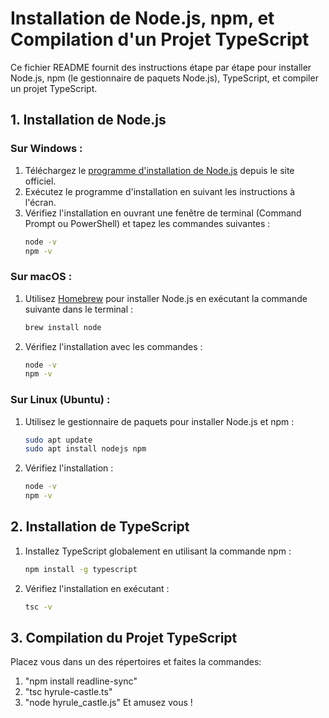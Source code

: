 # Installation de Node.js, npm, et Compilation d'un Projet TypeScript

Ce fichier README fournit des instructions étape par étape pour installer Node.js, npm (le gestionnaire de paquets Node.js), TypeScript, et compiler un projet TypeScript.

## 1. Installation de Node.js

### Sur Windows :

1. Téléchargez le [programme d'installation de Node.js](https://nodejs.org/) depuis le site officiel.
2. Exécutez le programme d'installation en suivant les instructions à l'écran.
3. Vérifiez l'installation en ouvrant une fenêtre de terminal (Command Prompt ou PowerShell) et tapez les commandes suivantes :
    ```bash
    node -v
    npm -v
    ```

### Sur macOS :

1. Utilisez [Homebrew](https://brew.sh/) pour installer Node.js en exécutant la commande suivante dans le terminal :
    ```bash
    brew install node
    ```
2. Vérifiez l'installation avec les commandes :
    ```bash
    node -v
    npm -v
    ```

### Sur Linux (Ubuntu) :

1. Utilisez le gestionnaire de paquets pour installer Node.js et npm :
    ```bash
    sudo apt update
    sudo apt install nodejs npm
    ```
2. Vérifiez l'installation :
    ```bash
    node -v
    npm -v
    ```

## 2. Installation de TypeScript

1. Installez TypeScript globalement en utilisant la commande npm :
    ```bash
    npm install -g typescript
    ```
2. Vérifiez l'installation en exécutant :
    ```bash
    tsc -v
    ```

## 3. Compilation du Projet TypeScript
Placez vous dans un des répertoires et faites la commandes: 
1. "npm install readline-sync"
2. "tsc hyrule-castle.ts"
3. "node hyrule_castle.js" 
Et amusez vous !
